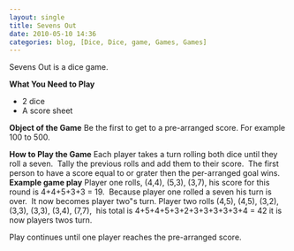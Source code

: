 ```yaml
---
layout: single
title: Sevens Out
date: 2010-05-10 14:36
categories: blog, [Dice, Dice, game, Games, Games]
---
```

Sevens Out is a dice game.

<strong>What You Need to Play</strong>
<ul>
	<li>2 dice</li>
	<li>A score sheet</li>
</ul>
<strong>Object of the Game</strong>
Be the first to get to a pre-arranged score.
For example 100 to 500.

<strong>How to Play the Game</strong>
Each player takes a turn rolling both dice until they roll a seven.  Tally the previous rolls and add them to their score.  The first person to have a score equal to or grater then the per-arranged goal wins.
<strong>
Example game play</strong>
Player one rolls, (4,4), (5,3), (3,7), his score for this round is 4+4+5+3+3 = 19.  Because player one rolled a seven his turn is over.  It now becomes player two&quot;s turn.
Player two rolls (4,5), (4,5), (3,2), (3,3), (3,3), (3,4), (7,7),  his total is 4+5+4+5+3+2+3+3+3+3+3+4 = 42 it is now players twos turn.

Play continues until one player reaches the pre-arranged score.
